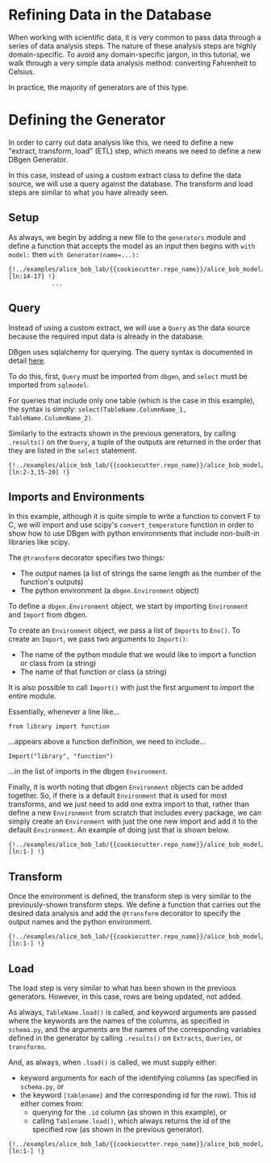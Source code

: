 <!--
   Copyright 2021 Modelyst LLC

   Licensed under the Apache License, Version 2.0 (the "License");
   you may not use this file except in compliance with the License.
   You may obtain a copy of the License at

       http://www.apache.org/licenses/LICENSE-2.0

   Unless required by applicable law or agreed to in writing, software
   distributed under the License is distributed on an "AS IS" BASIS,
   WITHOUT WARRANTIES OR CONDITIONS OF ANY KIND, either express or implied.
   See the License for the specific language governing permissions and
   limitations under the License.
 -->

# Refining Data in the Database

When working with scientific data, it is very common to pass data through a series of data analysis steps. The nature of these analysis steps are highly domain-specific. To avoid any domain-specific jargon, in this tutorial, we walk through a very simple data analysis method: converting Fahrenheit to Celsius.

In practice, the majority of generators are of this type.

<!-- In signal processing, it may be common to take Fourier Transforms, in spectroscopy, it may be common to do background subtraction and peak-finding.  -->

# Defining the Generator

In order to carry out data analysis like this, we need to define a new "extract, transform, load" (ETL) step, which means we need to define a new DBgen Generator.

In this case, instead of using a custom extract class to define the data source, we will use a query against the database. The transform and load steps are similar to what you have already seen.

## Setup

As always, we begin by adding a new file to the `generators` module and define a function that accepts the model as an input then begins with `with model:` then `with Generator(name=...):`

```python3
{!../examples/alice_bob_lab/{{cookiecutter.repo_name}}/alice_bob_model/generators/f_to_c.py [ln:14-17] !}
            ...
```

## Query

Instead of using a custom extract, we will use a `Query` as the data source because the required input data is already in the database.

DBgen uses sqlalchemy for querying. The query syntax is documented in detail <a href="https://www.sqlalchemy.org/">here</a>.

To do this, first, `Query` must be imported from `dbgen`, and `select` must be imported from `sqlmodel`.

For queries that include only one table (which is the case in this example), the syntax is simply: `select(TableName.ColumnName_1, TableName.ColumnName_2)`.

Similarly to the extracts shown in the previous generators, by calling `.results()` on the `Query`, a tuple of the outputs are returned in the order that they are listed in the `select` statement.

```python3 hl_lines="8-10"
{!../examples/alice_bob_lab/{{cookiecutter.repo_name}}/alice_bob_model/generators/f_to_c.py [ln:2-3,15-20] !}
```

## Imports and Environments

In this example, although it is quite simple to write a function to convert F to C, we will import and use scipy's `convert_temperature` function in order to show how to use DBgen with python environments that include non-built-in libraries like scipy.

The `@transform` decorator specifies two things:

- The output names (a list of strings the same length as the number of the function's outputs)
- The python environment (a `dbgen.Environment` object)

To define a `dbgen.Environment` object, we start by importing `Environment` and `Import` from dbgen.

To create an `Environment` object, we pass a list of `Imports` to `Env()`. To create an `Import`, we pass two arguments to `Import()`:

- The name of the python module that we would like to import a function or class from (a string)
- The name of that function or class (a string)

It is also possible to call `Import()` with just the first argument to import the entire module.

Essentially, whenever a line like...

```from library import function```

...appears above a function definition, we need to include...

```Import("library", "function")```

...in the list of imports in the dbgen `Environment`.

Finally, it is worth noting that dbgen `Environment` objects can be added together. So, if there is a default `Environment` that is used for most transforms, and we just need to add one extra import to that, rather than define a new `Environment` from scratch that includes every package, we can simply create an `Environment` with just the one new import and add it to the default `Environment`. An example of doing just that is shown below.

```python3
{!../examples/alice_bob_lab/{{cookiecutter.repo_name}}/alice_bob_model/generators/f_to_c.py [ln:1-] !}
```


## Transform

Once the environment is defined, the transform step is very similar to the previously-shown transform steps. We define a function that carries out the desired data analysis and add the `@transform` decorator to specify the output names and the python environment.

```python3
{!../examples/alice_bob_lab/{{cookiecutter.repo_name}}/alice_bob_model/generators/f_to_c.py [ln:1-] !}
```

## Load

The load step is very similar to what has been shown in the previous generators. However, in this case, rows are being updated, not added.

As always, `TableName.load()` is called, and keyword arguments are passed where the keywords are the names of the columns, as specified in `schema.py`, and the arguments are the names of the corresponding variables defined in the generator by calling `.results()` on `Extracts`, `Queries`, or `transforms`.

And, as always, when `.load()` is called, we must supply either:

- keyword arguments for each of the identifying columns (as specified in `schema.py`, or
- the keyword `[tablename]` and the corresponding id for the row). This id either comes from:
    - querying for the `.id` column (as shown in this example), or
    - calling `Tablename.load()`, which always returns the id of the specified row (as shown in the previous generator).


```python3
{!../examples/alice_bob_lab/{{cookiecutter.repo_name}}/alice_bob_model/generators/f_to_c.py [ln:1-] !}
```
